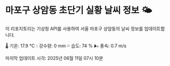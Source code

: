 
# 마포구 상암동 초단기 실황 날씨 정보 🌤️

이 리포지토리는 기상청 API를 사용하여 서울 마포구 상암동의 날씨 정보를 업데이트합니다. 

🌡️ 기온: 17.9 ℃
💧 강수량: 0 mm
💦 습도: 74 %
🌬️ 풍속: 0.7 m/s

마지막 업데이트 시각: 2025년 06월 11일 07시 10분    
